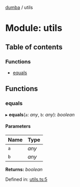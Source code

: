 [dumba](../README.md) / utils

# Module: utils

## Table of contents

### Functions

- [equals](utils.md#equals)

## Functions

### equals

▸ **equals**(`a`: *any*, `b`: *any*): *boolean*

#### Parameters

| Name | Type |
| :------ | :------ |
| `a` | *any* |
| `b` | *any* |

**Returns:** *boolean*

Defined in: [utils.ts:5](https://github.com/ivandotv/dumba/blob/63fcdf7/packages/dumba/src/utils.ts#L5)
